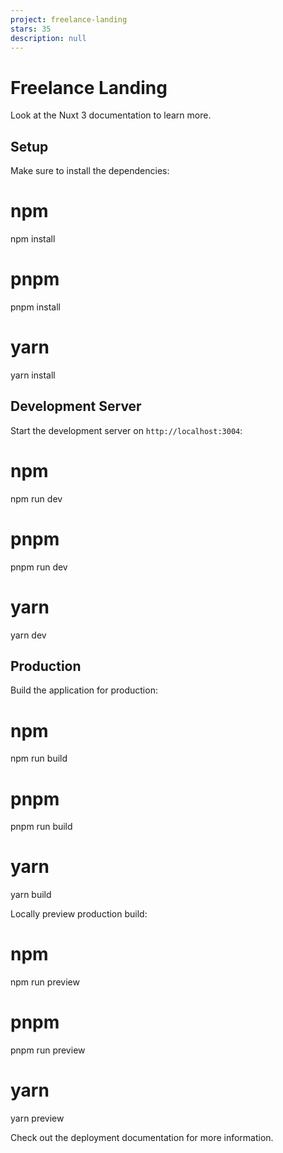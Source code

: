 ```yaml
---
project: freelance-landing
stars: 35
description: null
---
```


Freelance Landing
=================

Look at the Nuxt 3 documentation to learn more.

Setup
-----

Make sure to install the dependencies:

# npm
npm install

# pnpm
pnpm install

# yarn
yarn install

Development Server
------------------

Start the development server on `http://localhost:3004`:

# npm
npm run dev

# pnpm
pnpm run dev

# yarn
yarn dev

Production
----------

Build the application for production:

# npm
npm run build

# pnpm
pnpm run build

# yarn
yarn build

Locally preview production build:

# npm
npm run preview

# pnpm
pnpm run preview

# yarn
yarn preview

Check out the deployment documentation for more information.
